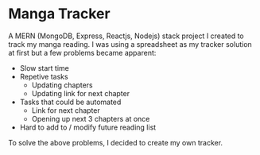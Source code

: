 # Manga Tracker

A MERN (MongoDB, Express, Reactjs, Nodejs) stack project I created to track my manga reading.
I was using a spreadsheet as my tracker solution at first but a few problems became apparent:
* Slow start time
* Repetive tasks
    * Updating chapters
    * Updating link for next chapter
* Tasks that could be automated
    * Link for next chapter
    * Opening up next 3 chapters at once
* Hard to add to / modify future reading list

To solve the above problems, I decided to create my own tracker.
